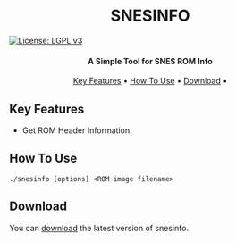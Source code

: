 <h1 align="center">
  <br>
  SNESINFO
  <br>
</h1>

[![License: LGPL v3](https://img.shields.io/badge/License-LGPL%20v3-blue.svg)](https://www.gnu.org/licenses/lgpl-3.0)

<h4 align="center">A Simple Tool for SNES ROM Info</h4>

<p align="center">
  <a href="#key-features">Key Features</a> •
  <a href="#how-to-use">How To Use</a> •
  <a href="#download">Download</a> •
</p>

## Key Features

* Get ROM Header Information.

## How To Use
```console
./snesinfo [options] <ROM image filename>
```

## Download

You can [download](https://github.com/Mat1az/snesinfo/releases/latest) the latest version of snesinfo.
